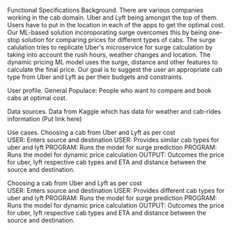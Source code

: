 Functional Specifications
Background.
There are various companies working in the cab domain. Uber and Lyft being amongst the top of them. Users have to put in the location in each of the apps to get the optimal cost. Our ML-based solution incoroporating surge overcomes this by being one-stop solution for comparing prices for different types of cabs.
The surge calulation tries to replicate Uber's microservice for surge calculation by taking into account the rush hours, weather changes and location. The dynamic pricing ML model uses the surge, distance and other features to calculate the final price. Our goal is to suggest the user an appropriate cab type from Uber and Lyft as per their budgets and constraints.

User profile.
General Populace: People who want to compare and book cabs at optimal cost.

Data sources.
Data from Kaggle which has data for weather and cab-rides information (Put link here)

Use cases.
Choosing a cab from Uber and Lyft as per cost  
USER: Enters source and destination
USER: Provides similar cab types for uber and lyft
PROGRAM: Runs the model for surge prediction
PROGRAM: Runs the model for dynamic price calculation
OUTPUT: Outcomes the price for uber, lyft respective cab types and ETA and distance between the source and destination.

Choosing a cab from Uber and Lyft as per cost  
USER: Enters source and destination
USER: Provides different cab types for uber and lyft
PROGRAM: Runs the model for surge prediction
PROGRAM: Runs the model for dynamic price calculation
OUTPUT: Outcomes the price for uber, lyft respective cab types and ETA and distance between the source and destination.
